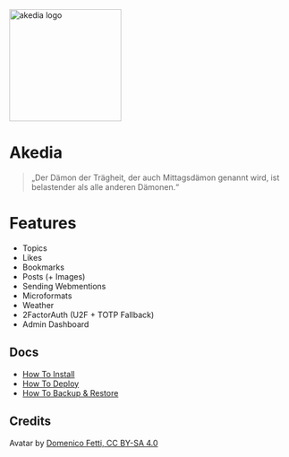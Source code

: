 <img src="akedia/raw/branch/master/akedia.jpg" alt="akedia logo" width="200"/>

# Akedia

> „Der Dämon der Trägheit, der auch Mittagsdämon genannt wird, ist belastender als alle anderen Dämonen.“

# Features

* Topics
* Likes
* Bookmarks
* Posts (+ Images)
* Sending Webmentions
* Microformats
* Weather
* 2FactorAuth (U2F + TOTP Fallback)
* Admin Dashboard

## Docs

* [How To Install](docs/INSTALL.md)
* [How To Deploy](docs/DEPLOY.md)
* [How To Backup & Restore](docs/BACKUP.md)

## Credits

Avatar by [Domenico Fetti, CC BY-SA 4.0](https://commons.wikimedia.org/w/index.php?curid=54113550)